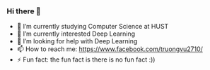 ### Hi there 👋



- 🔭 I’m currently studying Computer Science at HUST
- 🌱 I’m currently interested Deep Learning
- 🤔 I’m looking for help with Deep Learning
- 📫 How to reach me: https://www.facebook.com/truongvu2710/
- ⚡ Fun fact: the fun fact is there is no fun fact :))

